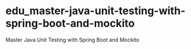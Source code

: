 # edu_master-java-unit-testing-with-spring-boot-and-mockito
Master Java Unit Testing with Spring Boot and Mockito
